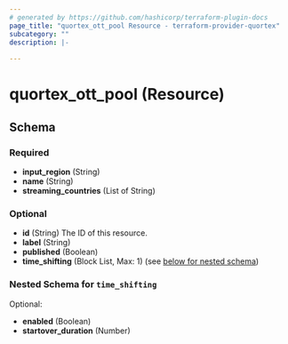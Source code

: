 ```yaml
---
# generated by https://github.com/hashicorp/terraform-plugin-docs
page_title: "quortex_ott_pool Resource - terraform-provider-quortex"
subcategory: ""
description: |-
  
---
```


# quortex_ott_pool (Resource)





<!-- schema generated by tfplugindocs -->
## Schema

### Required

- **input_region** (String)
- **name** (String)
- **streaming_countries** (List of String)

### Optional

- **id** (String) The ID of this resource.
- **label** (String)
- **published** (Boolean)
- **time_shifting** (Block List, Max: 1) (see [below for nested schema](#nestedblock--time_shifting))

<a id="nestedblock--time_shifting"></a>
### Nested Schema for `time_shifting`

Optional:

- **enabled** (Boolean)
- **startover_duration** (Number)


